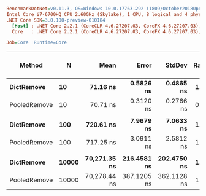 ``` ini

BenchmarkDotNet=v0.11.3, OS=Windows 10.0.17763.292 (1809/October2018Update/Redstone5)
Intel Core i7-6700HQ CPU 2.60GHz (Skylake), 1 CPU, 8 logical and 4 physical cores
.NET Core SDK=3.0.100-preview-010184
  [Host] : .NET Core 2.2.1 (CoreCLR 4.6.27207.03, CoreFX 4.6.27207.03), 64bit RyuJIT
  Core   : .NET Core 2.2.1 (CoreCLR 4.6.27207.03, CoreFX 4.6.27207.03), 64bit RyuJIT

Job=Core  Runtime=Core  

```
|       Method |     N |         Mean |       Error |      StdDev | Ratio | Gen 0/1k Op | Gen 1/1k Op | Gen 2/1k Op | Allocated Memory/Op |
|------------- |------ |-------------:|------------:|------------:|------:|------------:|------------:|------------:|--------------------:|
|   **DictRemove** |    **10** |     **71.16 ns** |   **0.5826 ns** |   **0.4865 ns** |  **1.00** |           **-** |           **-** |           **-** |                   **-** |
| PooledRemove |    10 |     70.71 ns |   0.3120 ns |   0.2766 ns |  0.99 |           - |           - |           - |                   - |
|              |       |              |             |             |       |             |             |             |                     |
|   **DictRemove** |   **100** |    **720.61 ns** |   **7.9679 ns** |   **7.0633 ns** |  **1.00** |           **-** |           **-** |           **-** |                   **-** |
| PooledRemove |   100 |    717.25 ns |   3.0911 ns |   2.5812 ns |  1.00 |           - |           - |           - |                   - |
|              |       |              |             |             |       |             |             |             |                     |
|   **DictRemove** | **10000** | **70,271.35 ns** | **216.4581 ns** | **202.4750 ns** |  **1.00** |           **-** |           **-** |           **-** |                   **-** |
| PooledRemove | 10000 | 70,278.44 ns | 387.1205 ns | 362.1128 ns |  1.00 |           - |           - |           - |                   - |
